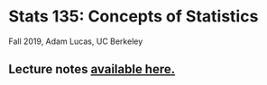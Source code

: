 # Stats 135: Concepts of Statistics
Fall 2019, Adam Lucas, UC Berkeley

## Lecture notes [available here.](https://135.dsury.com)
